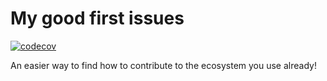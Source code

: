 # My good first issues

[![codecov](https://codecov.io/gh/jlengrand/my-good-first-issues/branch/main/graph/badge.svg?token=26I4QUHLP6)](https://codecov.io/gh/jlengrand/my-good-first-issues)


An easier way to find how to contribute to the ecosystem you use already!
